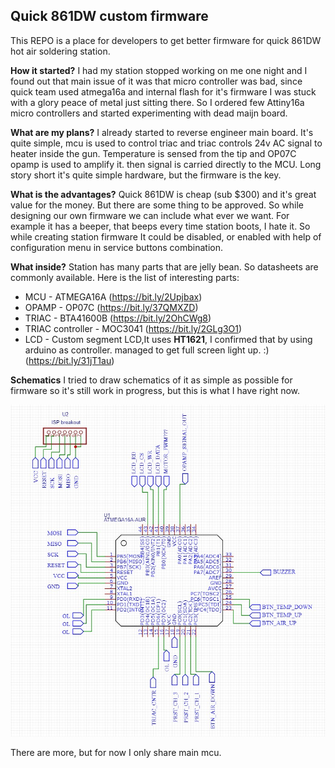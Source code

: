 ## **Quick 861DW custom firmware**

This REPO is a place for developers to get better firmware for quick 861DW hot air soldering station. 

**How it started?**
I had my station stopped working on me one night and I found out that main issue of it was that micro controller was bad, since quick team used atmega16a and internal flash for it's firmware I was stuck with a glory peace of metal just sitting there. So I ordered few Attiny16a micro controllers and started experimenting with dead maijn board. 
 
 **What are my plans?**
I already started to reverse engineer main board. It's quite simple, mcu is used to control triac and triac controls 24v AC signal to heater inside the gun. Temperature is sensed from the tip and OP07C opamp is used to amplify it. then signal is carried directly to the MCU. Long story short it's quite simple hardware, but the firmware is the key.

**What is the advantages?**
Quick 861DW is cheap (sub $300) and it's great value for the money. But there are some thing to be approved. So while designing our own firmware we can include what ever we want. For example it has a beeper, that beeps every time station boots, I hate it. So while creating station firmware It could be disabled, or enabled with help of configuration menu in service buttons combination.

**What inside?**
Station has many parts that are jelly bean. So datasheets are commonly available.
Here is the list of interesting parts:

 - MCU - ATMEGA16A (https://bit.ly/2Upjbax)
 - OPAMP - OP07C (https://bit.ly/37QMXZD)
 - TRIAC - BTA41600B (https://bit.ly/2OhCWg8)
 - TRIAC controller - MOC3041 (https://bit.ly/2GLg3O1)
 - LCD - Custom segment LCD,It uses **HT1621**, I confirmed that by using arduino as controller. managed to get full screen light up. :) (https://bit.ly/31jT1au)
  
**Schematics**
I tried to draw schematics of it as simple as possible for firmware so it's still work in progress, but this is what I have right now.

![schematic_image](https://raw.githubusercontent.com/VeryFastSnail/Quick861dw/master/Pictures/MCU_pinout.jpg)

There are more, but for now I only share main mcu.
